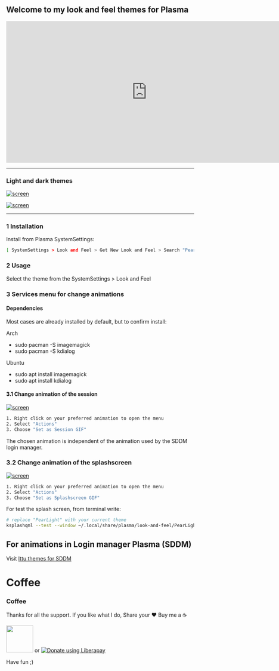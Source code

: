 ## Welcome to my look and feel themes for Plasma

<iframe width="753" height="380" src="https://www.youtube.com/embed/Fv4ryIh0_1M" frameborder="0" allow="accelerometer; autoplay; encrypted-media; gyroscope; picture-in-picture" allowfullscreen autoplay="1"></iframe>

---

### Light and dark themes

[![screen](https://raw.githubusercontent.com/adhec/plasma_tweaks/master/images/pear_light_02b.png)](https://raw.githubusercontent.com/adhec/plasma_tweaks/master/images/pear_light_02.png)

[![screen](https://raw.githubusercontent.com/adhec/plasma_tweaks/master/images/pear_dark_01b.png)](https://raw.githubusercontent.com/adhec/plasma_tweaks/master/images/pear_dark_01.png)

---

### 1 Installation

Install from Plasma SystemSettings:

```bash
[ SystemSettings > Look and Feel > Get New Look and Feel > Search "Pear" > Click in install button ]
```

### 2 Usage

Select the theme from the SystemSettings > Look and Feel

### 3 Services menu for change animations

#### Dependencies

Most cases are already installed by default, but to confirm install:

Arch
- sudo pacman -S imagemagick
- sudo pacman -S kdialog

Ubuntu
- sudo apt install imagemagick
- sudo apt install kdialog

#### 3.1 Change animation of the session

[![screen](https://raw.githubusercontent.com/adhec/plasma_tweaks/master/images/menu_session.png)]()

```bash
1. Right click on your preferred animation to open the menu
2. Select "Actions"
3. Choose "Set as Session GIF"
```
The chosen animation is independent of the animation used by the SDDM login manager.

### 3.2 Change animation of the splashscreen

[![screen](https://raw.githubusercontent.com/adhec/plasma_tweaks/master/images/menu_splash.png)]()

```bash
1. Right click on your preferred animation to open the menu
2. Select "Actions"
3. Choose "Set as Splashscreen GIF"
```

For test the splash screen, from terminal write:
```bash
# replace "PearLight" with your current theme
ksplashqml --test --window ~/.local/share/plasma/look-and-feel/PearLight
```

## For animations in Login manager Plasma (SDDM) 

Visit [Ittu themes for SDDM](https://adhec.github.io/sddm_themes/)

# Coffee

### Coffee

Thanks for all the support. If you like what I do,
Share your ❤️ Buy me a ☕

[<img src="https://www.paypalobjects.com/webstatic/en_US/i/buttons/PP_logo_h_100x26.png"  style="width:72px;">](https://www.paypal.com/cgi-bin/webscr?cmd=_s-xclick&hosted_button_id=V9Q8MK9CKSQW8&source=url)  or  [<img alt="Donate using Liberapay" src="https://liberapay.com/assets/widgets/donate.svg">](https://liberapay.com/_adhe_/donate)

Have fun ;)


